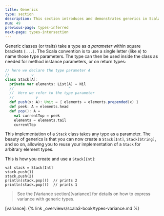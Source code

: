 ```yaml
---
title: Generics
type: section
description: This section introduces and demonstrates generics in Scala 3.
num: 49
previous-page: types-inferred
next-page: types-intersection
---
```



Generic classes (or traits) take a type as _a parameter_ within square brackets `[...]`.
The Scala convention is to use a single letter (like `A`) to name those type parameters.
The type can then be used inside the class as needed for method instance parameters, or on return types:

```scala
// here we declare the type parameter A
//          v
class Stack[A]:
  private var elements: List[A] = Nil
  //                         ^
  //  Here we refer to the type parameter
  //          v
  def push(x: A): Unit = { elements = elements.prepended(x) }
  def peek: A = elements.head
  def pop(): A =
    val currentTop = peek
    elements = elements.tail
    currentTop
```

This implementation of a `Stack` class takes any type as a parameter.
The beauty of generics is that you can now create a `Stack[Int]`, `Stack[String]`, and so on, allowing you to reuse your implementation of a `Stack` for arbitrary element types.

This is how you create and use a `Stack[Int]`:

```
val stack = Stack[Int]
stack.push(1)
stack.push(2)
println(stack.pop())  // prints 2
println(stack.pop())  // prints 1
```

> See the [Variance section][variance] for details on how to express variance with generic types.


[variance]: {% link _overviews/scala3-book/types-variance.md %}
